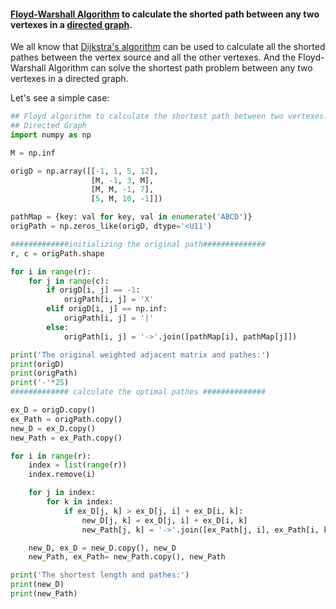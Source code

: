 #### [Floyd-Warshall Algorithm](http://en.wikipedia.org/wiki/Floyd%E2%80%93Warshall_algorithm) to calculate the shorted path between any two vertexes in a [directed graph](http://en.wikipedia.org/wiki/Directed_graph).

We all know that [Dijkstra's algorithm](http://en.wikipedia.org/wiki/Dijkstra%27s_algorithm) can be used to calculate all the shorted pathes between the vertex source and all the other vertexes. And the Floyd-Warshall Algorithm can solve the shortest path problem between any two vertexes in a directed graph.

Let's see a simple case:

```Python
## Floyd algorithm to calculate the shortest path between two vertexes.
## Directed Graph
import numpy as np

M = np.inf

origD = np.array([[-1, 1, 5, 12],
                  [M, -1, 3, M],
                  [M, M, -1, 7],
                  [5, M, 10, -1]])

pathMap = {key: val for key, val in enumerate('ABCD')}
origPath = np.zeros_like(origD, dtype='<U11')

#############initializing the original path##############
r, c = origPath.shape

for i in range(r):
    for j in range(c):
        if origD[i, j] == -1:
            origPath[i, j] = 'X'
        elif origD[i, j] == np.inf:
            origPath[i, j] = '|'
        else:
            origPath[i, j] = '->'.join([pathMap[i], pathMap[j]])

print('The original weighted adjacent matrix and pathes:')
print(origD)
print(origPath)
print('-'*25)
############# calculate the optimal pathes ##############

ex_D = origD.copy()
ex_Path = origPath.copy()
new_D = ex_D.copy()
new_Path = ex_Path.copy()

for i in range(r):
    index = list(range(r))
    index.remove(i)

    for j in index:
        for k in index:
            if ex_D[j, k] > ex_D[j, i] + ex_D[i, k]:
                new_D[j, k] = ex_D[j, i] + ex_D[i, k]
                new_Path[j, k] = '->'.join([ex_Path[j, i], ex_Path[i, k][3:]])

    new_D, ex_D = new_D.copy(), new_D
    new_Path, ex_Path= new_Path.copy(), new_Path

print('The shortest length and pathes:')
print(new_D)
print(new_Path)
```
